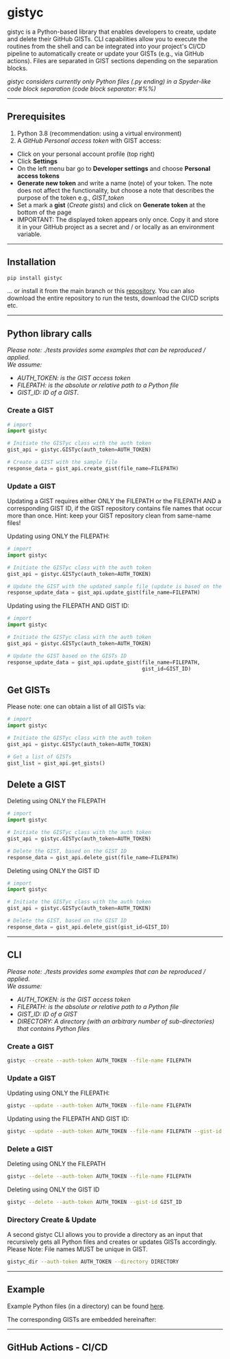 # gistyc

gistyc is a Python-based library that enables developers to create, update and delete their GitHub GISTs. CLI capabilities allow you to execute the routines from the shell and can be integrated into your project's CI/CD pipeline to automatically create or update your GISTs (e.g., via GitHub actions). Files are separated in GIST sections depending on the separation blocks.

<i>gistyc considers currently only Python files (.py ending) in a Spyder-like code block separation (code block separator: #%%)</i>

---

## Prerequisites

1. Python 3.8 (recommendation: using a virtual environment)
2. A <i>GitHub Personal access token</i> with GIST access:
  - Click on your personal account profile (top right)
  - Click <b>Settings</b>
  - On the left menu bar go to <b>Developer settings</b> and choose <b>Personal access tokens</b>
  - <b>Generate new token</b> and write a name (note) of your token. The note does not affect the functionality, but choose a note that describes the purpose of the token e.g., <i>GIST_token</i>
  - Set a mark a <b>gist</b> (<i>Create gists</i>) and click on <b>Generate token</b> at the bottom of the page
  - IMPORTANT: The displayed token appears only once. Copy it and store it in your GitHub project as a secret and / or locally as an environment variable.

---

## Installation
```bash
pip install gistyc
```

... or install it from the main branch or this [repository](https://github.com/ThomasAlbin/gistyc). You can also download the entire repository to run the tests, download the CI/CD scripts etc.

---

## Python library calls

<i>Please note: ./tests provides some examples that can be reproduced / applied.<br>
We assume:
- AUTH_TOKEN: is the GIST access token
- FILEPATH: is the absolute or relative path to a Python file
- GIST_ID: ID of a GIST.</i>

### Create a GIST

```python
# import
import gistyc

# Initiate the GISTyc class with the auth token
gist_api = gistyc.GISTyc(auth_token=AUTH_TOKEN)

# Create a GIST with the sample file
response_data = gist_api.create_gist(file_name=FILEPATH)
```

### Update a GIST

Updating a GIST requires either ONLY the FILEPATH or the FILEPATH AND a corresponding GIST ID, if the GIST repository contains file names that occur more than once. Hint: keep your GIST repository clean from same-name files!

Updating using ONLY the FILEPATH:

```python
# import
import gistyc

# Initiate the GISTyc class with the auth token
gist_api = gistyc.GISTyc(auth_token=AUTH_TOKEN)

# Update the GIST with the updated sample file (update is based on the file's name)
response_update_data = gist_api.update_gist(file_name=FILEPATH)
```

Updating using the FILEPATH AND GIST ID:

```python
# import
import gistyc

# Initiate the GISTyc class with the auth token
gist_api = gistyc.GISTyc(auth_token=AUTH_TOKEN)

# Update the GIST based on the GISTs ID
response_update_data = gist_api.update_gist(file_name=FILEPATH,
                                            gist_id=GIST_ID)
```

## Get GISTs

Please note: one can obtain a list of all GISTs via:

```python
# import
import gistyc

# Initiate the GISTyc class with the auth token
gist_api = gistyc.GISTyc(auth_token=AUTH_TOKEN)

# Get a list of GISTs
gist_list = gist_api.get_gists()
```

## Delete a GIST

Deleting using ONLY the FILEPATH

```python
# import
import gistyc

# Initiate the GISTyc class with the auth token
gist_api = gistyc.GISTyc(auth_token=AUTH_TOKEN)

# Delete the GIST, based on the GIST ID
response_data = gist_api.delete_gist(file_name=FILEPATH)
```

Deleting using ONLY the GIST ID

```python
# import
import gistyc

# Initiate the GISTyc class with the auth token
gist_api = gistyc.GISTyc(auth_token=AUTH_TOKEN)

# Delete the GIST, based on the GIST ID
response_data = gist_api.delete_gist(gist_id=GIST_ID)
```


---

## CLI

<i>Please note: ./tests provides some examples that can be reproduced / applied.<br>
We assume:
- AUTH_TOKEN: is the GIST access token
- FILEPATH: is the absolute or relative path to a Python file
- GIST_ID: ID of a GIST
- DIRECTORY: A directory (with an arbitrary number of sub-directories) that contains Python files</i>

### Create a GIST

```bash
gistyc --create --auth-token AUTH_TOKEN --file-name FILEPATH
```

### Update a GIST

Updating using ONLY the FILEPATH:

```bash
gistyc --update --auth-token AUTH_TOKEN --file-name FILEPATH
```

Updating using the FILEPATH AND GIST ID:

```bash
gistyc --update --auth-token AUTH_TOKEN --file-name FILEPATH --gist-id GIST_ID
```

### Delete a GIST

Deleting using ONLY the FILEPATH

```bash
gistyc --delete --auth-token AUTH_TOKEN --file-name FILEPATH
```

Deleting using ONLY the GIST ID

```bash
gistyc --delete --auth-token AUTH_TOKEN --gist-id GIST_ID
```

### Directory Create & Update

A second gistyc CLI allows you to provide a directory as an input that recursively gets all Python files and creates or updates GISTs accordingly. Please Note: File names MUST be unique in GIST.

```bash
gistyc_dir --auth-token AUTH_TOKEN --directory DIRECTORY
```

---

## Example

Example Python files (in a directory) can be found [here](https://github.com/ThomasAlbin/gistyc/tree/main/examples).

The corresponding GISTs are embedded hereinafter:

<script src="https://gist.github.com/ThomasAlbin/b18383a86cb4396a79a551a73330ce76.js"></script>

<script src="https://gist.github.com/ThomasAlbin/caddb300ac663e60ae573b1117599fcc.js"></script>

---

## GitHub Actions - CI/CD
